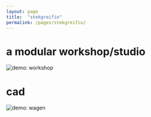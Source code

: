 ```yaml
---
layout: page
title:  "stekgreifio"
permalink: /pages/stekgreifio/
---
```


# a modular workshop/studio

![demo: workshop](workshop_demo.jpg)

# cad
![demo: wagen](wagen_01.jpg)



